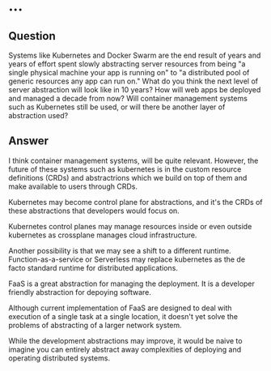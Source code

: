 # ...

## Question

Systems like Kubernetes and Docker Swarm are the end result of years and years of effort spent slowly abstracting server resources from being "a single physical machine your app is running on" to "a distributed pool of generic resources any app can run on." What do you think the next level of server abstraction will look like in 10 years? How will web apps be deployed and managed a decade from now? Will container management systems such as Kubernetes still be used, or will there be another layer of abstraction used?

## Answer

I think container management systems, will be quite relevant. However, the future of these systems such as kubernetes is in the custom resource definitions (CRDs) and abstractrions which we build on top of them and make available to users through CRDs. 

Kubernetes may become control plane for abstractions, and it's the CRDs of these abstractions that developers would focus on.

Kubernetes control planes may manage resources inside or even outside kubernetes as crossplane manages cloud infrastructure.

Another possibility is that we may see a shift to a different runtime. Function-as-a-service or Serverless may replace kubernetes as the de facto standard runtime for distributed applications.

FaaS is a great abstraction for managing the deployment. It is a developer friendly abstraction for depoying software.

Although current implementation of FaaS are designed to deal with execution of a single task at a single location, it doesn't yet solve the problems of abstracting of a larger network system.

While the development abstractions may improve, it would be naive to imagine you can entirely abstract away complexities of deploying and operating distributed systems.